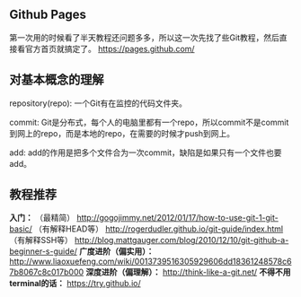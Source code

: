 ## Github Pages ##
第一次用的时候看了半天教程还问题多多，所以这一次先找了些Git教程，然后直接看官方首页就搞定了。 https://pages.github.com/

## 对基本概念的理解 ##
repository(repo): 一个Git有在监控的代码文件夹。

commit: Git是分布式，每个人的电脑里都有一个repo，所以commit不是commit到网上的repo，而是本地的repo，在需要的时候才push到网上。

add: add的作用是把多个文件合为一次commit，缺陷是如果只有一个文件也要add。

## 教程推荐 ##
__入门：__
（最精简） http://gogojimmy.net/2012/01/17/how-to-use-git-1-git-basic/
（有解释HEAD等） http://rogerdudler.github.io/git-guide/index.html
（有解释SSH等） http://blog.mattgauger.com/blog/2010/12/10/git-github-a-beginner-s-guide/
__广度进阶（偏实用）：__ http://www.liaoxuefeng.com/wiki/0013739516305929606dd18361248578c67b8067c8c017b000
__深度进阶（偏理解）：__ http://think-like-a-git.net/
__不得不用terminal的话：__ https://try.github.io/